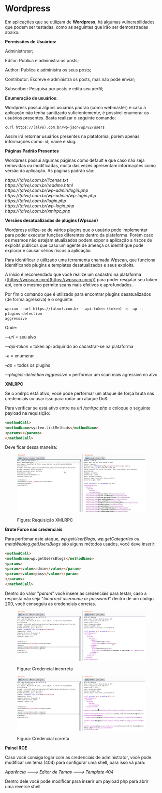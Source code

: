 # Wordpress

Em aplicações que se utilizam de **Wordpress**, há algumas vulnerabilidades que podem ser testadas, como as seguintes que irão ser demonstradas abaixo.



**Permissões de Usuários:**&#x20;



Administrator;

Editor: Publica e administra os posts;

Author: Publica e administra os seus posts;

Contributor: Escreve e administra os posts, mas não pode enviar;

Subscriber: Pesquisa por posts e edita seu perfil;



**Enumeração de usuários:**



Wordpress possui alguns usuários padrão (como webmaster) e caso a aplicação não tenha sanitizado suficientemente, é possível enumerar os usuários presentes. Basta realizar o seguinte comando:

```
curl https://(alvo).com.br/wp-json/wp/v2/users
```

Assim irá retornar usuários presentes na plataforma, porém apenas informações como: id, name e slug.



**Páginas Padrão Presentes**



Wordpress possui algumas páginas como default e que caso não seja removidas ou modificadas, muita das vezes apresentam informações como versão da aplicação. As páginas padrão são:

_https://(alvo).com.br/license.txt_
\
_https://(alvo).com.br/readme.html_
\
_https://(alvo).com.br/wp-admin/login.php_
\
_https://(alvo).com.br/wp-admin/wp-login.php_
\
_https://(alvo).com.br/login.php_
\
_https://(alvo).com.br/wp-login.php_
\
_https://(alvo).com.br/xmlrpc.php_



**Versões desatualizadas de plugins (Wpscan)**



Wordpress utiliza-se de vários plugins que o usuário pode implementar para poder executar funções diferentes dentro da plataforma. Porém caso os mesmos não estejam atualizados podem expor a aplicação a riscos de exploits públicos que caso um agente de ameaça os identifique pode explorar e causar sérios riscos a aplicação.

Para identificar é utilizado uma ferramenta chamada Wpscan, que funciona identificando plugins e templates desatualizados e seus exploits.

A início é recomendado que você realize um cadastro na plataforma ([https://wpscan.com](https://wpscan.com/)) para poder resgatar seu token api, com o mesmo permite scans mais efetivos e aprofundados.



Por fim o comando que é utilizado para encontrar plugins desatualizados (de forma agressiva) é o seguinte:



```
wpscan --url https://(alvo).com.br --api-token (token) -e -ap --plugins-detection 
aggressive 
```

Onde:

_--url_ = seu alvo

_--api-token_ = token api adquirido ao cadastrar-se na plataforma

_-e_ = enumerar

_-ap_ = todos os plugins

_--plugins-detection aggressive_ = performar um scan mais agressivo no alvo



**XMLRPC**



Se o xmlrpc está ativo, você pode performar um ataque de força bruta nas credenciais ou usar isso para rodar um ataque DoS.

Para verificar se está ativo entre na url _/xmlrpc.php_ e coloque o seguinte payload na requisição:



```html
<methodCall>
<methodName>system.listMethods</methodName>
<params></params>
</methodCall>
```

Deve ficar dessa maneira:



<figure><img src="../../.gitbook/assets/img.jpg" alt=""><figcaption><p>Figura: Requisição XMLRPC</p></figcaption></figure>



**Brute Force nas credenciais**



Para perfomar este ataque, _wp.getUserBlogs, wp.getCategories ou metaWeblog.getUsersBlogs_ são alguns métodos usados, você deve inserir:



```html
<methodCall>
<methodName>wp.getUsersBlogs</methodName>
<params>
<param><value>admin</value></param>
<param><value>pass</value></param>
</params>
</methodCall>
```



Dentro do valor "_param_" você insere as credenciais para testar, caso a resposta não seja "_Incorrect username or password_" dentro de um código 200, você conseguiu as credenciais corretas.



<figure><img src="../../.gitbook/assets/img2.png" alt=""><figcaption><p>Figura: Credencial incorreta</p></figcaption></figure>



<figure><img src="../../.gitbook/assets/img3.png" alt=""><figcaption><p>Figura: Credencial correta</p></figcaption></figure>



**Painel RCE**



Caso você consiga logar com as credenciais de administrator, você pode modificar um tema (404) para configurar uma shell, para isso vá para:

_Aparência ---> Editor de Temas ---> Template 404_



Dentro dele você pode modificar para inserir um payload php para abrir uma reverse shell.




